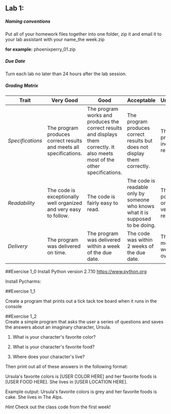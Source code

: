 ## Lab 1: 
 
##### Naming conventions 

Put all of your homework files together into one folder, zip it and email it to your lab assistant with your name_the week.zip 

**for example:** 
phoenixperry_01.zip


##### Due Date 

Turn each lab no later than 24 hours after the lab session. 

##### Grading Matrix 

Trait | Very Good | Good | Acceptable | Unsatisfactory	
--- |--- | --- | --- | --- |
| *Specifications* | The program produces correct results and meets all specifications. | The program works and produces the correct results and displays them correctly. It also meets most of the other specifications. | The program produces correct results but does not display them correctly. | The program is producing incorrect results.
*Readability* | The code is exceptionally well organized and very easy to follow. | The code is fairly easy to read. | The code is readable only by someone who knows what it is supposed to be doing.| The code is poorly organized and very difficult to read.|
*Delivery* | The program was delivered on time. | The program was delivered within a week of the due date. | The code was within 2 weeks of the due date. | The code was more than 2 weeks overdue. 

##Exercise 1_0 
Install Python version 2.7.10 
https://www.python.org 

Install Pycharms: 
  


##Exercise 1_1 

Create a program that prints out a tick tack toe board when it runs in the console 


##Exercise 1_2  
Create a simple program that asks the user a series of questions and saves the answers about an imaginary character, Ursula.  
 
1. What is your character's favorite color?  

2. What is your character's favorite food?  

3. Where does your character's live?  

Then print out all of these answers in the following format:  

Ursula's favorite colors is [USER COLOR HERE] and her favorite foods is [USER FOOD HERE]. She lives in [USER LOCATION HERE]. 

Example output: 
Ursula's favorite colors is grey and her favorite foods is cake. She lives in The Alps. 

*Hint* Check out the class code from the first week! 